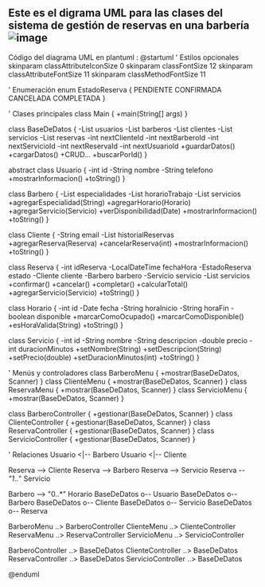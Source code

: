 Este es el digrama UML para las clases del sistema de gestión de reservas en una barbería
![image](https://github.com/user-attachments/assets/975f0006-340f-4df0-adc5-82663e1dd0dd)
-------------------------------------------------------------------
Código del diagrama UML en plantuml :
@startuml
' Estilos opcionales
skinparam classAttributeIconSize 0
skinparam classFontSize 12
skinparam classAttributeFontSize 11
skinparam classMethodFontSize 11

' Enumeración
enum EstadoReserva {
  PENDIENTE
  CONFIRMADA
  CANCELADA
  COMPLETADA
}

' Clases principales
class Main {
  +main(String[] args)
}

class BaseDeDatos {
  -List<Usuario> usuarios
  -List<Barbero> barberos
  -List<Cliente> clientes
  -List<Servicio> servicios
  -List<Reserva> reservas
  -int nextClienteId
  -int nextBarberoId
  -int nextServicioId
  -int nextReservaId
  -int nextUsuarioId
  +guardarDatos()
  +cargarDatos()
  +CRUD...
  +buscarPorId()
}

abstract class Usuario {
  -int id
  -String nombre
  -String telefono
  +mostrarInformacion()
  +toString()
}

class Barbero {
  -List<String> especialidades
  -List<Horario> horarioTrabajo
  -List<Servicio> servicios
  +agregarEspecialidad(String)
  +agregarHorario(Horario)
  +agregarServicio(Servicio)
  +verDisponibilidad(Date)
  +mostrarInformacion()
  +toString()
}

class Cliente {
  -String email
  -List<Reserva> historialReservas
  +agregarReserva(Reserva)
  +cancelarReserva(int)
  +mostrarInformacion()
  +toString()
}

class Reserva {
  -int idReserva
  -LocalDateTime fechaHora
  -EstadoReserva estado
  -Cliente cliente
  -Barbero barbero
  -Servicio servicio
  -List<Servicio> servicios
  +confirmar()
  +cancelar()
  +completar()
  +calcularTotal()
  +agregarServicio(Servicio)
  +toString()
}

class Horario {
  -int id
  -Date fecha
  -String horaInicio
  -String horaFin
  -boolean disponible
  +marcarComoOcupado()
  +marcarComoDisponible()
  +esHoraValida(String)
  +toString()
}

class Servicio {
  -int id
  -String nombre
  -String descripcion
  -double precio
  -int duracionMinutos
  +setNombre(String)
  +setDescripcion(String)
  +setPrecio(double)
  +setDuracionMinutos(int)
  +toString()
}

' Menús y controladores
class BarberoMenu {
  +mostrar(BaseDeDatos, Scanner)
}
class ClienteMenu {
  +mostrar(BaseDeDatos, Scanner)
}
class ReservaMenu {
  +mostrar(BaseDeDatos, Scanner)
}
class ServicioMenu {
  +mostrar(BaseDeDatos, Scanner)
}

class BarberoController {
  +gestionar(BaseDeDatos, Scanner)
}
class ClienteController {
  +gestionar(BaseDeDatos, Scanner)
}
class ReservaController {
  +gestionar(BaseDeDatos, Scanner)
}
class ServicioController {
  +gestionar(BaseDeDatos, Scanner)
}

' Relaciones
Usuario <|-- Barbero
Usuario <|-- Cliente

Reserva --> Cliente
Reserva --> Barbero
Reserva --> Servicio
Reserva *-- "1..*" Servicio

Barbero --> "0..*" Horario
BaseDeDatos o-- Usuario
BaseDeDatos o-- Barbero
BaseDeDatos o-- Cliente
BaseDeDatos o-- Servicio
BaseDeDatos o-- Reserva

BarberoMenu ..> BarberoController
ClienteMenu ..> ClienteController
ReservaMenu ..> ReservaController
ServicioMenu ..> ServicioController

BarberoController ..> BaseDeDatos
ClienteController ..> BaseDeDatos
ReservaController ..> BaseDeDatos
ServicioController ..> BaseDeDatos

@enduml


